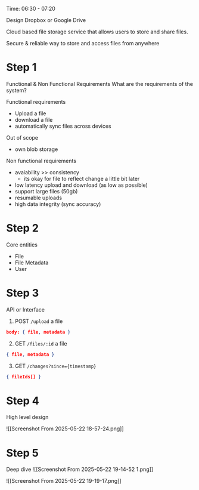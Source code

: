 Time: 06:30 - 07:20

Design Dropbox or Google Drive

Cloud based file storage service that allows users to store and share files.

Secure & reliable way to store and access files from anywhere


# Step 1 
Functional & Non Functional Requirements
What are the requirements of the system?

Functional requirements
- Upload a file
- download a file
- automatically sync files across devices

Out of scope
- own blob storage

Non functional requirements
- avaiability >> consistency
	- its okay for file to reflect change a little bit later
- low latency upload and download (as low as possible)
- support large files (50gb)
- resumable uploads
- high data integrity (sync accuracy)

# Step 2
Core entities

- File
- File Metadata
- User

# Step 3
API or Interface

1. POST `/upload` a file
```json
body: { file, metadata }
```

2. GET `/files/:id` a file
```json
{ file, metadata }
```
3. GET `/changes?since={timestamp}`
```json
{ fileIds[] }
```
# Step 4
High level design

![[Screenshot From 2025-05-22 18-57-24.png]]

# Step 5
Deep dive
![[Screenshot From 2025-05-22 19-14-52 1.png]]

![[Screenshot From 2025-05-22 19-19-17.png]]